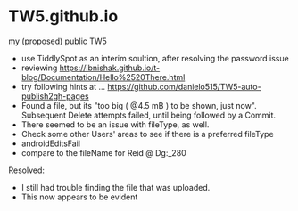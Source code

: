 # TW5.github.io
my (proposed) public TW5

* use TiddlySpot as an interim soultion, after resolving the password issue
* reviewing https://ibnishak.github.io/t-blog/Documentation/Hello%2520There.html
* try following hints at ... https://github.com/danielo515/TW5-auto-publish2gh-pages
* Found a file, but its "too big ( @4.5 mB ) to be shown, just now".  Subsequent Delete attempts failed, until being followed by a Commit.
* There seemed to be an issue with fileType, as well.
* Check some other Users' areas to see if there is a preferred fileType
* androidEditsFail
* compare to the fileName for Reid @ Dg:_280

Resolved:

* I still had trouble finding the file that was uploaded.
* This now appears to be evident

